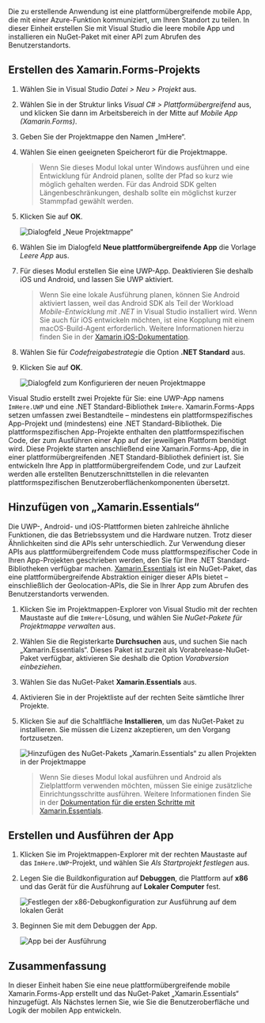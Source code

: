 Die zu erstellende Anwendung ist eine plattformübergreifende mobile App, die mit einer Azure-Funktion kommuniziert, um Ihren Standort zu teilen. In dieser Einheit erstellen Sie mit Visual Studio die leere mobile App und installieren ein NuGet-Paket mit einer API zum Abrufen des Benutzerstandorts.

## <a name="create-the-xamarinforms-project"></a>Erstellen des Xamarin.Forms-Projekts

1. Wählen Sie in Visual Studio *Datei > Neu > Projekt* aus.

2. Wählen Sie in der Struktur links *Visual C# > Plattformübergreifend* aus, und klicken Sie dann im Arbeitsbereich in der Mitte auf *Mobile App (Xamarin.Forms)*.

3. Geben Sie der Projektmappe den Namen „ImHere“.

4. Wählen Sie einen geeigneten Speicherort für die Projektmappe.

    > Wenn Sie dieses Modul lokal unter Windows ausführen und eine Entwicklung für Android planen, sollte der Pfad so kurz wie möglich gehalten werden. Für das Android SDK gelten Längenbeschränkungen, deshalb sollte ein möglichst kurzer Stammpfad gewählt werden.

5. Klicken Sie auf **OK**.

    ![Dialogfeld „Neue Projektmappe“](../media/2-new-solution-dialog.png)

6. Wählen Sie im Dialogfeld **Neue plattformübergreifende App** die Vorlage *Leere App* aus.

7. Für dieses Modul erstellen Sie eine UWP-App. Deaktivieren Sie deshalb iOS und Android, und lassen Sie UWP aktiviert.

    > Wenn Sie eine lokale Ausführung planen, können Sie Android aktiviert lassen, weil das Android SDK als Teil der Workload *Mobile-Entwicklung mit .NET* in Visual Studio installiert wird. Wenn Sie auch für iOS entwickeln möchten, ist eine Kopplung mit einem macOS-Build-Agent erforderlich. Weitere Informationen hierzu finden Sie in der [Xamarin iOS-Dokumentation](https://docs.microsoft.com/xamarin/ios/get-started/installation/windows/connecting-to-mac/).

8. Wählen Sie für *Codefreigabestrategie* die Option **.NET Standard** aus.

9. Klicken Sie auf **OK**.

    ![Dialogfeld zum Konfigurieren der neuen Projektmappe](../media/2-configure-solution-dialog.png)

Visual Studio erstellt zwei Projekte für Sie: eine UWP-App namens `ImHere.UWP` und eine .NET Standard-Bibliothek `ImHere`. Xamarin.Forms-Apps setzen umfassen zwei Bestandteile – mindestens ein plattformspezifisches App-Projekt und (mindestens) eine .NET Standard-Bibliothek. Die plattformspezifischen App-Projekte enthalten den plattformspezifischen Code, der zum Ausführen einer App auf der jeweiligen Plattform benötigt wird. Diese Projekte starten anschließend eine Xamarin.Forms-App, die in einer plattformübergreifenden .NET Standard-Bibliothek definiert ist. Sie entwickeln Ihre App in plattformübergreifendem Code, und zur Laufzeit werden alle erstellten Benutzerschnittstellen in die relevanten plattformspezifischen Benutzeroberflächenkomponenten übersetzt.

## <a name="adding-xamarinessentials"></a>Hinzufügen von „Xamarin.Essentials“

Die UWP-, Android- und iOS-Plattformen bieten zahlreiche ähnliche Funktionen, die das Betriebssystem und die Hardware nutzen. Trotz dieser Ähnlichkeiten sind die APIs sehr unterschiedlich. Zur Verwendung dieser APIs aus plattformübergreifendem Code muss plattformspezifischer Code in Ihren App-Projekten geschrieben werden, den Sie für Ihre .NET Standard-Bibliotheken verfügbar machen. [Xamarin.Essentials](https://docs.microsoft.com/xamarin/essentials/) ist ein NuGet-Paket, das eine plattformübergreifende Abstraktion einiger dieser APIs bietet – einschließlich der Geolocation-APIs, die Sie in Ihrer App zum Abrufen des Benutzerstandorts verwenden.

1. Klicken Sie im Projektmappen-Explorer von Visual Studio mit der rechten Maustaste auf die `ImHere`-Lösung, und wählen Sie *NuGet-Pakete für Projektmappe verwalten* aus.

2. Wählen Sie die Registerkarte **Durchsuchen** aus, und suchen Sie nach „Xamarin.Essentials“. Dieses Paket ist zurzeit als Vorabrelease-NuGet-Paket verfügbar, aktivieren Sie deshalb die Option *Vorabversion einbeziehen*.

3. Wählen Sie das NuGet-Paket **Xamarin.Essentials** aus.

4. Aktivieren Sie in der Projektliste auf der rechten Seite sämtliche Ihrer Projekte.

5. Klicken Sie auf die Schaltfläche **Installieren**, um das NuGet-Paket zu installieren. Sie müssen die Lizenz akzeptieren, um den Vorgang fortzusetzen.

    ![Hinzufügen des NuGet-Pakets „Xamarin.Essentials“ zu allen Projekten in der Projektmappe](../media/2-add-essentials-nuget.png)

    > Wenn Sie dieses Modul lokal ausführen und Android als Zielplattform verwenden möchten, müssen Sie einige zusätzliche Einrichtungsschritte ausführen. Weitere Informationen finden Sie in der [Dokumentation für die ersten Schritte mit Xamarin.Essentials](https://docs.microsoft.com/xamarin/essentials/get-started?context=xamarin%2Fios&tabs=windows%2Candroid).

## <a name="building-and-running-the-app"></a>Erstellen und Ausführen der App

1. Klicken Sie im Projektmappen-Explorer mit der rechten Maustaste auf das `ImHere.UWP`-Projekt, und wählen Sie *Als Startprojekt festlegen* aus.

2. Legen Sie die Buildkonfiguration auf **Debuggen**, die Plattform auf **x86** und das Gerät für die Ausführung auf **Lokaler Computer** fest.

    ![Festlegen der x86-Debugkonfiguration zur Ausführung auf dem lokalen Gerät](../media/2-debug-configuration.png)

3. Beginnen Sie mit dem Debuggen der App.

    ![App bei der Ausführung](../media/2-debuging-app.png)

## <a name="summary"></a>Zusammenfassung

In dieser Einheit haben Sie eine neue plattformübergreifende mobile Xamarin.Forms-App erstellt und das NuGet-Paket „Xamarin.Essentials“ hinzugefügt. Als Nächstes lernen Sie, wie Sie die Benutzeroberfläche und Logik der mobilen App entwickeln.